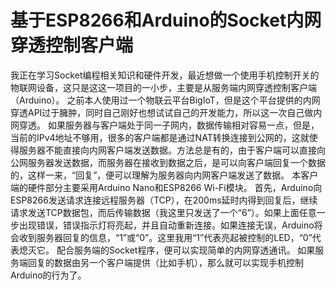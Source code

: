 # 基于ESP8266和Arduino的Socket内网穿透控制客户端

我正在学习Socket编程相关知识和硬件开发，最近想做一个使用手机控制开关的物联网设备，这只是这这一项目的一小步，主要是从服务端内网穿透控制客户端（Arduino）。
之前本人使用过一个物联云平台BigIoT，但是这个平台提供的内网穿透API过于臃肿，同时自己刚好也想试试自己的开发能力，所以这一次自己做内网穿透。
如果服务器与客户端处于同一子网内，数据传输相对容易一点，但是，当前的IPv4地址不够用，很多的客户端都是通过NAT转换连接到公网的，这就使得服务器不能直接向内网客户端发送数据。方法总是有的，由于客户端可以直接向公网服务器发送数据，而服务器在接收到数据之后，是可以向客户端回复一个数据的，这样一来，“回复”，便可以理解为服务器向内网客户端发送了数据。
本客户端的硬件部分主要采用Arduino Nano和ESP8266 Wi-Fi模块。
首先，Arduino向ESP8266发送请求连接远程服务器（TCP），在200ms延时内得到回复后，继续请求发送TCP数据包，而后传输数据（我这里只发送了一个“6”）。如果上面任意一步出现错误，错误指示灯将亮起，并且自动重新连接。如果连接无误，Arduino将会收到服务器回复的信息，“1”或“0”。这里我用“1”代表亮起被控制的LED，“0”代表熄灭它。
配合服务端的Socket程序，便可以实现简单的内网穿透通讯。
如果服务端回复的数据由另一个客户端提供（比如手机），那么就可以实现手机控制Arduino的行为了。
